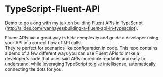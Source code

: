 # TypeScript-Fluent-API
Demo to go along with my talk on building Fluent APIs in TypeScript (http://slides.com/ryanhayes/building-a-fluent-api-in-typescript).

Fluent APIs are a great way to hide complexity and guide a developer using your API in a correct flow of API calls.  
They're perfect for scenarios like configuration in code.  This repo contains a demo of a few different ways you can use Fluent APIs to make
a developer's code that uses said APIs incredible readable and easy to understand, while leveraging TypeScript to give intellisense, automatically connecting the dots for you.